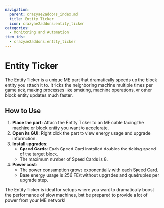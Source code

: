 ```yaml
---
navigation:
  parent: crazyae2addons_index.md
  title: Entity Ticker
  icon: crazyae2addons:entity_ticker
categories:
  - Monitoring and Automation
item_ids:
  - crazyae2addons:entity_ticker
---
```


# Entity Ticker

The Entity Ticker is a unique ME part that dramatically speeds up the block entity you attach it to. It ticks the neighboring machine multiple times per game tick, making processes like smelting, machine operations, or other block entity updates much faster.

## How to Use

1. **Place the part**: Attach the Entity Ticker to an ME cable facing the machine or block entity you want to accelerate.
2. **Open its GUI**: Right click the part to view energy usage and upgrade information.
3. **Install upgrades**:
    - **Speed Cards**: Each Speed Card installed doubles the ticking speed of the target block.
    - The maximum number of Speed Cards is 8.
4. **Power cost**:
    - The power consumption grows exponentially with each Speed Card.
    - Base energy usage is 256 FE/t without upgrades and quadruples per upgrade step.

The Entity Ticker is ideal for setups where you want to dramatically boost the performance of slow machines, but be prepared to provide a lot of power from your ME network!